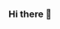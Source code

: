 ### Hi there 👋

<!--
**Devendrasakhamuri/Devendrasakhamuri** is a ✨ _special_ ✨ repository because its `README.md` (this file) appears on your GitHub profile.

Here are some ideas to get you started:
- 👋 Hi, I’m @Devendrasakhamuri
- 🔭 I’m currently working on industry specializations of computer science
- 🌱 I’m currently learning  core java, advanced data structures and operating systems
- 👯 I’m looking to collaborate on linkedin and instagram
- 🤔 I’m looking for help with learning programming languages
- 💬 Ask me about my present
- 📫 Reach me on linkedin, insragram and facebook - devendrasakhamuri
- ⚡ Fun fact: I listen to songs many hours in a day
